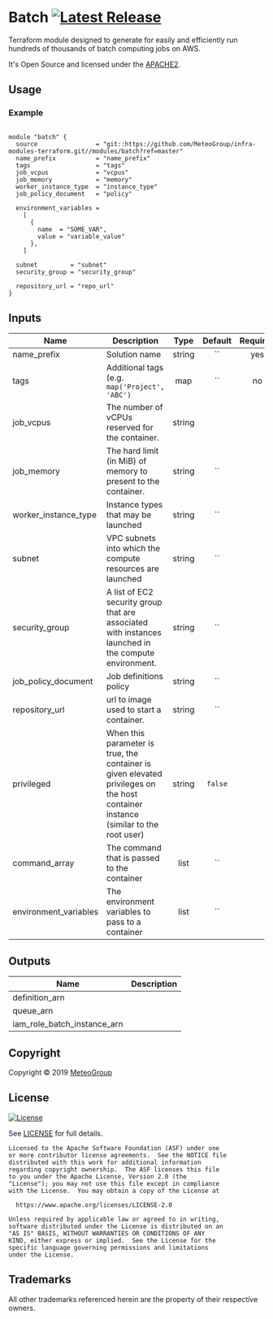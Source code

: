 # Batch [![Latest Release](https://img.shields.io/github/release/MeteoGroup/infra-modules-terraform.svg)](https://github.com/MeteoGroup/infra-modules-terraform/releases/latest)

Terraform module designed to generate for easily and efficiently run hundreds of thousands of batch computing jobs on AWS. 

It's Open Source and licensed under the [APACHE2](LICENSE).

## Usage

### Example

``` hcl

module "batch" {
  source                = "git::https://github.com/MeteoGroup/infra-modules-terraform.git//modules/batch?ref=master"
  name_prefix           = "name_prefix"
  tags                  = "tags"
  job_vcpus             = "vcpus"
  job_memory            = "memory"
  worker_instance_type  = "instance_type"
  job_policy_document   = "policy"

  environment_variables =
    [
      {
        name  = "SOME_VAR",
        value = "variable_value"
      },
    ]

  subnet         = "subnet"
  security_group = "security_group"

  repository_url = "repo_url"
}
```
## Inputs

| Name | Description | Type | Default | Required |
|------|-------------|:----:|:-----:|:-----:|
| name_prefix | Solution name | string | `` | yes |
| tags | Additional tags (e.g. `map('Project', 'ABC')` | map | `` | no |
| job_vcpus | The number of vCPUs reserved for the container. | string | | |
| job_memory | The hard limit (in MiB) of memory to present to the container. | string | `` | |
| worker_instance_type | Instance types that may be launched | string | `` | |
| subnet | VPC subnets into which the compute resources are launched | string | `` | | 
| security_group | A list of EC2 security group that are associated with instances launched in the compute environment. | string | `` | | 
| job_policy_document | Job definitions policy | string | `` | |
| repository_url | url to image used to start a container. | string | `` | |
| privileged | When this parameter is true, the container is given elevated privileges on the host container instance (similar to the root user) | string | `false` | |
| command_array | The command that is passed to the container | list | `` | |
| environment_variables | The environment variables to pass to a container | list | `` | |



## Outputs

| Name | Description |
|------|-------------|
| definition_arn |  |
| queue_arn | |
| iam_role_batch_instance_arn | | 


## Copyright

Copyright © 2019 [MeteoGroup](https://cpco.io/copyright)


## License 

[![License](https://img.shields.io/badge/License-Apache%202.0-blue.svg)](https://opensource.org/licenses/Apache-2.0) 

See [LICENSE](LICENSE) for full details.

    Licensed to the Apache Software Foundation (ASF) under one
    or more contributor license agreements.  See the NOTICE file
    distributed with this work for additional information
    regarding copyright ownership.  The ASF licenses this file
    to you under the Apache License, Version 2.0 (the
    "License"); you may not use this file except in compliance
    with the License.  You may obtain a copy of the License at

      https://www.apache.org/licenses/LICENSE-2.0

    Unless required by applicable law or agreed to in writing,
    software distributed under the License is distributed on an
    "AS IS" BASIS, WITHOUT WARRANTIES OR CONDITIONS OF ANY
    KIND, either express or implied.  See the License for the
    specific language governing permissions and limitations
    under the License.

## Trademarks

All other trademarks referenced herein are the property of their respective owners.
